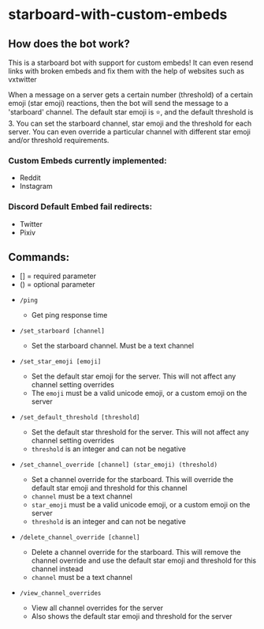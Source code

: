 # starboard-with-custom-embeds

## How does the bot work?

This is a starboard bot with support for custom embeds!
It can even resend links with broken embeds and fix them with the help of websites such as vxtwitter

When a message on a server gets a certain number (threshold) of a certain emoji (star emoji) reactions, then the bot will send the message to a 'starboard' channel. The default star emoji is ⭐️, and the default threshold is 3. You can set the starboard channel, star emoji and the threshold for each server. You can even override a particular channel with different star emoji and/or threshold requirements.

### Custom Embeds currently implemented:

- Reddit
- Instagram

### Discord Default Embed fail redirects:

- Twitter
- Pixiv

## Commands:

* [] = required parameter
* () = optional parameter

- `/ping`
  - Get ping response time

- `/set_starboard [channel]`
  - Set the starboard channel. Must be a text channel

- `/set_star_emoji [emoji]`
  - Set the default star emoji for the server. This will not affect any channel setting overrides
  - The `emoji` must be a valid unicode emoji, or a custom emoji on the server
  
- `/set_default_threshold [threshold]`
  - Set the default star threshold for the server. This will not affect any channel setting overrides
  - `threshold` is an integer and can not be negative

- `/set_channel_override [channel] (star_emoji) (threshold)`
  - Set a channel override for the starboard. This will override the default star emoji and threshold for this channel
  - `channel` must be a text channel
  - `star_emoji` must be a valid unicode emoji, or a custom emoji on the server
  - `threshold` is an integer and can not be negative

- `/delete_channel_override [channel]`
    - Delete a channel override for the starboard. This will remove the channel override and use the default star emoji and threshold for this channel instead
    - `channel` must be a text channel

- `/view_channel_overrides`
    - View all channel overrides for the server
    - Also shows the default star emoji and threshold for the server